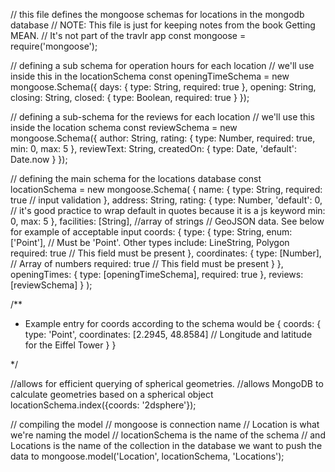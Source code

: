 // this file defines the mongoose schemas for locations in the mongodb database
// NOTE: This file is just for keeping notes from the book Getting MEAN.
// It's not part of the travlr app
const mongoose = require('mongoose');

// defining a sub schema for operation hours for each location
// we'll use inside this in the locationSchema
const openingTimeSchema = new mongoose.Schema({
    days: {
      type: String,
      required: true
    },
    opening: String,
    closing: String,
    closed: {
      type: Boolean,
      required: true
    }
  });


  // defining a sub-schema for the reviews for each location
  // we'll use this inside the location schema
  const reviewSchema = new mongoose.Schema({
    author: String,
    rating: {
      type: Number,
      required: true,
      min: 0,
      max: 5
    },
    reviewText: String,
    createdOn: {
      type: Date,
      'default': Date.now
    }
  });


// defining the main schema for the locations database
const locationSchema = new mongoose.Schema(
    {
        name: {
            type: String,
            required: true // input validation
        },
        address: String,
        rating: {
            type: Number,
            'default': 0, // it's good practice to wrap default in quotes because it is a js keyword
            min: 0,
            max: 5
        }, 
        facilities: [String], //array of strings
        // GeoJSON data. See below for example of acceptable input
        coords: {
            type: {
                type: String,
                enum: ['Point'],  // Must be 'Point'. Other types include: LineString, Polygon
                required: true    // This field must be present
            },
            coordinates: {
                type: [Number],   // Array of numbers
                required: true    // This field must be present
            }
        },
        openingTimes: {
            type: [openingTimeSchema],
            required: true
        },
        reviews: [reviewSchema]
    }
);

/**
 * Example entry for coords according to the schema would be
 {
  coords: {
    type: 'Point',
    coordinates: [2.2945, 48.8584] // Longitude and latitude for the Eiffel Tower
  }
}

 */

//allows for efficient querying of spherical geometries.
//allows MongoDB to calculate geometries based on a spherical object
locationSchema.index({coords: '2dsphere'});

// compiling the model
// mongoose is connection name
// Location is what we're naming the model
// locationSchema is the name of the schema
// and Locations is the name of the collection in the database we want to push the data to 
mongoose.model('Location', locationSchema, 'Locations');

